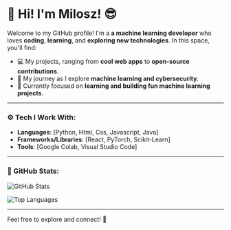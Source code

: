 # 🎉 Hi! I'm Milosz! 😎

Welcome to my GitHub profile! I'm a **a machine learning developer** who loves **coding**, **learning**, and **exploring new technologies**. In this space, you'll find:

- 💻 My projects, ranging from **cool web apps** to **open-source contributions**.
- 🌱 My journey as I explore **machine learning and cybersecurity**.
- 🎯 Currently focused on **learning and building fun machine learning projects**.

---

### ⚙️ Tech I Work With:

- **Languages**: [Python, Html, Css, Javascript, Java]
- **Frameworks/Libraries**: [React, PyTorch, Scikit-Learn]
- **Tools**: [Google Colab, Visual Studio Code]

---

### 🚀 GitHub Stats:

![GitHub Stats](https://github-readme-stats.vercel.app/api?username=yourusername&show_icons=true&theme=tokyonight)

![Top Languages](https://github-readme-stats.vercel.app/api/top-langs/?username=yourusername&layout=compact&theme=tokyonight)

---

Feel free to explore and connect! 🚀

